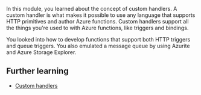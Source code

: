 In this module, you learned about the concept of custom handlers. A custom handler is what makes it possible to use any language that supports HTTP primitives and author Azure functions. Custom handlers support all the things you're used to with Azure functions, like triggers and bindings.

You looked into how to develop functions that support both HTTP triggers and queue triggers. You also emulated a message queue by using Azurite and Azure Storage Explorer.

## Further learning

- [Custom handlers](/azure/azure-functions/functions-custom-handlers?azure-portal=true)
